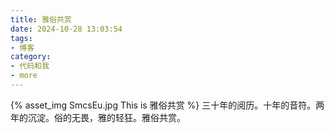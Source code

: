 ```yaml
---
title: 雅俗共赏
date: 2024-10-28 13:03:54
tags:
- 博客
category:
- 代码和我
- more
---
```

{% asset_img SmcsEu.jpg This is 雅俗共赏 %}
三十年的阅历。十年的音符。两年的沉淀。俗的无畏，雅的轻狂。雅俗共赏。